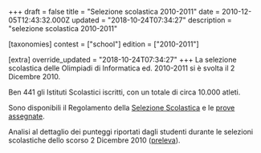 +++
draft = false
title = "Selezione scolastica 2010-2011"
date = 2010-12-05T12:43:32.000Z
updated = "2018-10-24T07:34:27"
description = "selezione scolastica 2010-2011"

[taxonomies]
contest = ["school"]
edition = ["2010-2011"]

[extra]
override_updated = "2018-10-24T07:34:27"
+++
La selezione scolastica delle Olimpiadi di Informatica ed. 2010-2011 si è svolta il 2 Dicembre 2010.

Ben 441 gli Istituti Scolastici iscritti, con un totale di circa 10.000 atleti.

Sono disponibili il Regolamento della [Selezione Scolastica](http://www.olimpiadi-informatica.it/files/OII-RegSelScolastica_rev1-09%202010.pdf) e le [prove assegnate](/oldsite/119/Prove_Scolastiche_2010.zip).

Analisi al dettaglio dei punteggi riportati dagli studenti durante le selezioni scolastiche dello scorso 2 Dicembre 2010 ([preleva](http://www.olimpiadi-informatica.it/files/Analisi_risultati%20selezione%20scolastica.pdf)).
